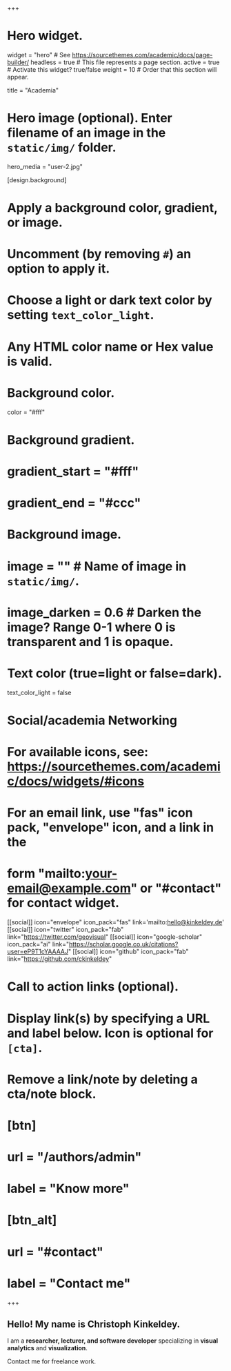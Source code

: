 +++
# Hero widget.
widget = "hero"  # See https://sourcethemes.com/academic/docs/page-builder/
headless = true  # This file represents a page section.
active = true  # Activate this widget? true/false
weight = 10  # Order that this section will appear.

title = "Academia"

# Hero image (optional). Enter filename of an image in the `static/img/` folder.
hero_media = "user-2.jpg"

[design.background]
  # Apply a background color, gradient, or image.
  #   Uncomment (by removing `#`) an option to apply it.
  #   Choose a light or dark text color by setting `text_color_light`.
  #   Any HTML color name or Hex value is valid.

  # Background color.
  color = "#fff"

  # Background gradient.
  # gradient_start = "#fff"
  # gradient_end = "#ccc"

  # Background image.
  # image = ""  # Name of image in `static/img/`.
  # image_darken = 0.6  # Darken the image? Range 0-1 where 0 is transparent and 1 is opaque.

  # Text color (true=light or false=dark).
  text_color_light = false

  # Social/academia Networking
  # For available icons, see: https://sourcethemes.com/academic/docs/widgets/#icons
  #   For an email link, use "fas" icon pack, "envelope" icon, and a link in the
  #   form "mailto:your-email@example.com" or "#contact" for contact widget.
  [[social]]
  icon="envelope"
  icon_pack="fas"
  link='mailto:hello@kinkeldey.de'
  [[social]]
  icon="twitter"
  icon_pack="fab"
  link="https://twitter.com/geovisual"
  [[social]]
  icon="google-scholar"
  icon_pack="ai"
  link="https://scholar.google.co.uk/citations?user=eP9T1cYAAAAJ"
  [[social]]
  icon="github"
  icon_pack="fab"
  link="https://github.com/ckinkeldey"

# Call to action links (optional).
#   Display link(s) by specifying a URL and label below. Icon is optional for `[cta]`.
#   Remove a link/note by deleting a cta/note block.

# [btn]
#   url = "/authors/admin"
#   label = "Know more"

# [btn_alt]
#   url = "#contact"
#   label = "Contact me"

+++
## Hello! My name is **Christoph Kinkeldey**.
I am a **researcher, lecturer, and software developer** specializing in **visual analytics** and **visualization**.

Contact me for freelance work.
